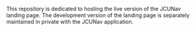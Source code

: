 This repository is dedicated to hosting the live version of the JCUNav landing page.  The development version of the landing page is separately maintained in private with the JCUNav application.
